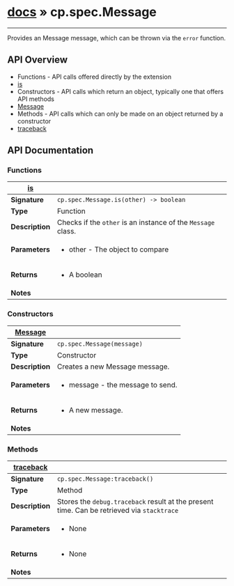 # [docs](index.md) » cp.spec.Message
---

Provides an Message message, which can be thrown via the `error` function.

## API Overview
* Functions - API calls offered directly by the extension
 * [is](#is)
* Constructors - API calls which return an object, typically one that offers API methods
 * [Message](#Message)
* Methods - API calls which can only be made on an object returned by a constructor
 * [traceback](#traceback)

## API Documentation

### Functions

| [is](#is)         |                                                                                     |
| --------------------------------------------|-------------------------------------------------------------------------------------|
| **Signature**                               | `cp.spec.Message.is(other) -> boolean`                                                                    |
| **Type**                                    | Function                                                                     |
| **Description**                             | Checks if the `other` is an instance of the `Message` class.                                                                     |
| **Parameters**                              | <ul><li>other - The object to compare</li></ul> |
| **Returns**                                 | <ul><li>A boolean</li></ul>          |
| **Notes**                                   | <ul></ul>                |

### Constructors

| [Message](#Message)         |                                                                                     |
| --------------------------------------------|-------------------------------------------------------------------------------------|
| **Signature**                               | `cp.spec.Message(message)`                                                                    |
| **Type**                                    | Constructor                                                                     |
| **Description**                             | Creates a new Message message.                                                                     |
| **Parameters**                              | <ul><li>message   - the message to send.</li></ul> |
| **Returns**                                 | <ul><li>A new message.</li></ul>          |
| **Notes**                                   | <ul></ul>                |

### Methods

| [traceback](#traceback)         |                                                                                     |
| --------------------------------------------|-------------------------------------------------------------------------------------|
| **Signature**                               | `cp.spec.Message:traceback()`                                                                    |
| **Type**                                    | Method                                                                     |
| **Description**                             | Stores the `debug.traceback` result at the present time. Can be retrieved via `stacktrace`                                                                     |
| **Parameters**                              | <ul><li>None</li></ul> |
| **Returns**                                 | <ul><li>None</li></ul>          |
| **Notes**                                   | <ul></ul>                |

